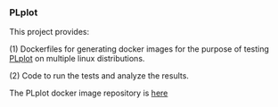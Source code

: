 ### PLplot ###

This project provides:

(1) Dockerfiles for generating docker images for the purpose of testing [PLplot](http://plplot.sourceforge.net/) on multiple linux distributions.

(2) Code to run the tests and analyze the results.


The PLplot docker image repository is [here](https://hub.docker.com/u/plplot/)
